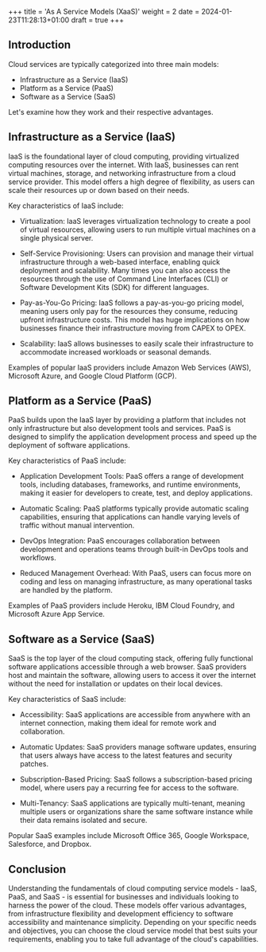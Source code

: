 +++
title = 'As A Service Models (XaaS)'
weight = 2
date = 2024-01-23T11:28:13+01:00
draft = true
+++

## Introduction

Cloud services are typically categorized into three main models:
- Infrastructure as a Service (IaaS)
- Platform as a Service (PaaS)
- Software as a Service (SaaS)

Let's examine how they work and their respective advantages.

## Infrastructure as a Service (IaaS)

IaaS is the foundational layer of cloud computing, providing virtualized computing resources over the internet. With IaaS, businesses can rent virtual machines, storage, and networking infrastructure from a cloud service provider. This model offers a high degree of flexibility, as users can scale their resources up or down based on their needs.

Key characteristics of IaaS include:

- Virtualization: IaaS leverages virtualization technology to create a pool of virtual resources, allowing users to run multiple virtual machines on a single physical server.

- Self-Service Provisioning: Users can provision and manage their virtual infrastructure through a web-based interface, enabling quick deployment and scalability. Many times you can also access the resources through the use of Command Line Interfaces (CLI) or Software Development Kits (SDK) for different languages.

- Pay-as-You-Go Pricing: IaaS follows a pay-as-you-go pricing model, meaning users only pay for the resources they consume, reducing upfront infrastructure costs. This model has huge implications on how businesses finance their infrastructure moving from CAPEX to OPEX.

- Scalability: IaaS allows businesses to easily scale their infrastructure to accommodate increased workloads or seasonal demands.

Examples of popular IaaS providers include Amazon Web Services (AWS), Microsoft Azure, and Google Cloud Platform (GCP).

## Platform as a Service (PaaS)

PaaS builds upon the IaaS layer by providing a platform that includes not only infrastructure but also development tools and services. PaaS is designed to simplify the application development process and speed up the deployment of software applications.

Key characteristics of PaaS include:

- Application Development Tools: PaaS offers a range of development tools, including databases, frameworks, and runtime environments, making it easier for developers to create, test, and deploy applications.

- Automatic Scaling: PaaS platforms typically provide automatic scaling capabilities, ensuring that applications can handle varying levels of traffic without manual intervention.

- DevOps Integration: PaaS encourages collaboration between development and operations teams through built-in DevOps tools and workflows.

- Reduced Management Overhead: With PaaS, users can focus more on coding and less on managing infrastructure, as many operational tasks are handled by the platform.

Examples of PaaS providers include Heroku, IBM Cloud Foundry, and Microsoft Azure App Service.

## Software as a Service (SaaS)

SaaS is the top layer of the cloud computing stack, offering fully functional software applications accessible through a web browser. SaaS providers host and maintain the software, allowing users to access it over the internet without the need for installation or updates on their local devices.

Key characteristics of SaaS include:

- Accessibility: SaaS applications are accessible from anywhere with an internet connection, making them ideal for remote work and collaboration.

- Automatic Updates: SaaS providers manage software updates, ensuring that users always have access to the latest features and security patches.

- Subscription-Based Pricing: SaaS follows a subscription-based pricing model, where users pay a recurring fee for access to the software.

- Multi-Tenancy: SaaS applications are typically multi-tenant, meaning multiple users or organizations share the same software instance while their data remains isolated and secure.

Popular SaaS examples include Microsoft Office 365, Google Workspace, Salesforce, and Dropbox.

## Conclusion

Understanding the fundamentals of cloud computing service models - IaaS, PaaS, and SaaS - is essential for businesses and individuals looking to harness the power of the cloud. These models offer various advantages, from infrastructure flexibility and development efficiency to software accessibility and maintenance simplicity. Depending on your specific needs and objectives, you can choose the cloud service model that best suits your requirements, enabling you to take full advantage of the cloud's capabilities.